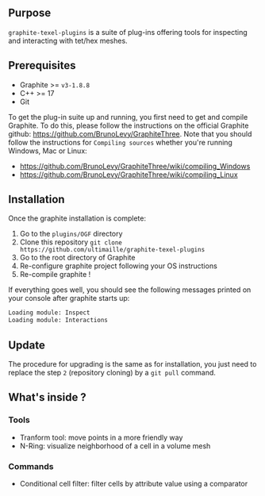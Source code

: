 ## Purpose

`graphite-texel-plugins` is a suite of plug-ins offering tools for inspecting and interacting with tet/hex meshes.

## Prerequisites

 - Graphite >= `v3-1.8.8`
 - C++ >= 17
 - Git

To get the plug-in suite up and running, you first need to get and compile Graphite. To do this, please follow the instructions on the official Graphite github: 
https://github.com/BrunoLevy/GraphiteThree. Note that you should follow the instructions for `Compiling sources` whether you're running Windows, Mac or Linux: 

 - https://github.com/BrunoLevy/GraphiteThree/wiki/compiling_Windows
 - https://github.com/BrunoLevy/GraphiteThree/wiki/compiling_Linux

## Installation

Once the graphite installation is complete: 

 1. Go to the `plugins/OGF` directory
 2. Clone this repository `git clone https://github.com/ultimaille/graphite-texel-plugins`
 3. Go to the root directory of Graphite
 4. Re-configure graphite project following your OS instructions
 5. Re-compile graphite !

If everything goes well, you should see the following messages printed on your console after graphite starts up:

```sh
Loading module: Inspect
Loading module: Interactions
```

## Update

The procedure for upgrading is the same as for installation, you just need to replace the step `2` (repository cloning) by a `git pull` command.

## What's inside ?

### Tools

 - Tranform tool: move points in a more friendly way
 - N-Ring: visualize neighborhood of a cell in a volume mesh


### Commands

 - Conditional cell filter: filter cells by attribute value using a comparator

